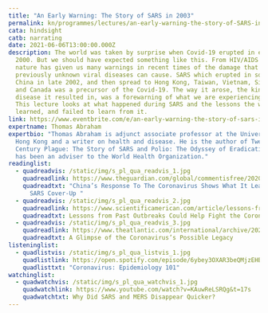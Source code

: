 ```yaml
---
title: "An Early Warning: The Story of SARS in 2003"
permalink: kn/programmes/lectures/an-early-warning-the-story-of-SARS-in-2003/
cata: hindsight
catb: narrating
date: 2021-06-06T13:00:00.000Z
description: The world was taken by surprise when Covid-19 erupted in early
  2000. But we should have expected something like this. From HIV/AIDS to Ebola,
  nature has given us many warnings in recent times of the damage that
  previously unknown viral diseases can cause. SARS which erupted in southern
  China in late 2002, and then spread to Hong Kong, Taiwan, Vietnam, Singapore
  and Canada was a precursor of the Covid-19. The way it arose, the kind of
  disease it resulted in, was a forewarning of what we are experiencing today.
  This lecture looks at what happened during SARS and the lessons the world
  learned, and failed to learn from it.
link: https://www.eventbrite.com/e/an-early-warning-the-story-of-sars-in-2003-lecture-tutorial-registration-152304148809
expertname: Thomas Abraham
expertbio: "Thomas Abraham is adjunct associate professor at the University of
  Hong Kong and a writer on health and disease. He is the author of Twenty First
  Century Plague: The Story of SARS and Polio: The Odyssey of Eradication. He
  has been an adviser to the World Health Organization."
readinglist:
  - quadreadvis: /static/img/s_pl_qua_readvis_1.jpg
    quadreadlink: https://www.theguardian.com/global/commentisfree/2020/jan/23/china-coronavirus-sars-cover-up-beijing-disease-dissent
    quadreadtxt: "China’s Response To The Coronavirus Shows What It Learned From the
      SARS Cover-Up "
  - quadreadvis: /static/img/s_pl_qua_readvis_2.jpg
    quadreadlink: https://www.scientificamerican.com/article/lessons-from-past-outbreaks-could-help-fight-the-coronavirus-pandemic1/
    quadreadtxt: Lessons from Past Outbreaks Could Help Fight the Coronavirus Pandemic
  - quadreadvis: /static/img/s_pl_qua_readvis_3.jpg
    quadreadlink: https://www.theatlantic.com/international/archive/2020/03/hong-kong-sars-china-coronavirus-covid19/608131/
    quadreadtxt: A Glimpse of the Coronavirus’s Possible Legacy
listeninglist:
  - quadlistvis: /static/img/s_pl_qua_listvis_1.jpg
    quadlistlink: https://open.spotify.com/episode/6ybey3OXAR3beQMjzEHBjB
    quadlisttxt: "Coronavirus: Epidemiology 101"
watchinglist:
  - quadwatchvis: /static/img/s_pl_qua_watchvis_1.jpg
    quadwatchlink: https://www.youtube.com/watch?v=KAuwReLSRQg&t=17s
    quadwatchtxt: Why Did SARS and MERS Disappear Quicker?
---
```

